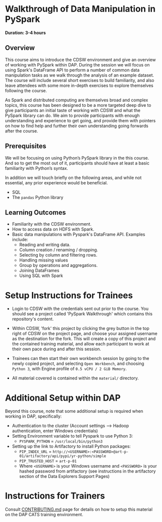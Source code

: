 # Walkthrough of Data Manipulation in PySpark

**Duration: 3-4 hours**

## Overview

This course aims to introduce the CDSW environment and give an overview of working with 
PySpark within DAP. During the session we will focus on using Spark's DataFrame API to 
perform a number of common data manipulation tasks as we walk through the analysis of 
an example dataset. The course will include several short exercises to build familiarity, 
and also leave attendees with some more in-depth exercises to explore themselves following
the course. 

As Spark and distributed computing are themselves broad and complex topics, this 
course has been designed to be a more targeted deep dive to give participants an initial 
taste of working with CDSW and what the PySpark library can do.  We aim to provide 
participants with enough understanding and experience to get going, and provide them 
with pointers on how to find help and further their own understanding going forwards after the course.  

## Prerequisites

We will be focusing on using Python’s PySpark library in the this course. And so to get the most out 
of it, participants should have at least a basic familiarity with Python’s syntax. 

In addition we will touch briefly on the following areas, and while not essential, any prior 
experience would be beneficial.  
* SQL
*	The `pandas` Python library

## Learning Outcomes 

* Familiarity with the CDSW environment.
* How to access data on HDFS with Spark.
* Basic data manipulations with Pyspark's DataFrame API. Examples include: 
    * Reading and writing data.
    * Column creation / renaming / dropping.
    * Selecting by column and filtering rows.
    * Handling missing values
    * Group by operations and aggregations. 
    * Joining DataFrames
    * Using SQL with Spark

# Setup Instructions for Trainees

* Login to CDSW with the credentials sent out prior to the course. You should see a 
  project called 'PySpark Walkthrough' which contains this repository's content.

*  Within CDSW, 'fork' this project by clicking the grey button in the top right of CDSW on the project page, 
and choose your assigned username as the destination for the fork. This will create a copy of this 
project and the contained training material, and allow each participant to work at their own pace 
during and after this session. 

*  Trainees can then start their own workbench session by going to the newly copied project, and 
selecting `Open Workbench`, and choosing `Python 3`, with Engine profile of `0.5 vCPU / 2 GiB Memory`.

* All material covered is contained within the `material/` directory. 


# Additional Setup within DAP

Beyond this course, note that some additional setup is required when working in DAP, specifically:
  * Authentication to the cluster (Account settings --> Hadoop authentication, enter Windows credentials)
  * Setting Environment variable to tell Pyspark to use Python 3:
      * `PYSPARK_PYTHON` = `/usr/local/bin/python3`
  * Setting up the link to Artifactory to install Python packages:
    * `PIP_INDEX_URL` = `http://<USERNAME>:<PASSWORD>@art-p-01/artifactory/api/pypi/yr-python/simple` 
    * `PIP_TRUSTED_HOST` = `art-p-01`
    * Where `<USERNAME>` is your Windows username and `<PASSWORD>` is your hashed password from artifactory
     (see instructions in the artifactory section of the Data Explorers Support Pages)


# Instructions for Trainers

Consult [CONTRIBUTING.md](CONTRIBUTING.md) page for details on how to setup this material on the DAP CATS 
training environment. 
